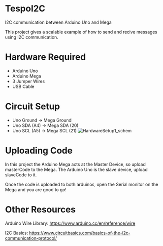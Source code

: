 # TespoI2C
I2C communication between Arduino Uno and Mega

This project gives a scalable example of how to send and recive messages using I2C communication.

# Hardware Required
- Arduino Uno
- Arduino Mega
- 3 Jumper Wires
- USB Cable

# Circuit Setup
 * Uno Ground -> Mega Ground
 * Uno SDA (A4) -> Mega SDA (20)
 * Uno SCL (A5) -> Mega SCL (21)
 ![HardwareSetup1_schem](https://user-images.githubusercontent.com/27176759/120734375-c39efa80-c4b6-11eb-890b-d52ad4e0a9a3.png)


# Uploading Code
In this project the Arduino Mega acts at the Master Device, so upload masterCode to the Mega.
The Arduino Uno is the slave device, upload slaveCode to it.

Once the code is uploaded to both arduinos, open the Serial monitor on the Mega and you are good to go!

# Other Resources
Arduino Wire Library: https://www.arduino.cc/en/reference/wire

I2C Basics: https://www.circuitbasics.com/basics-of-the-i2c-communication-protocol/
